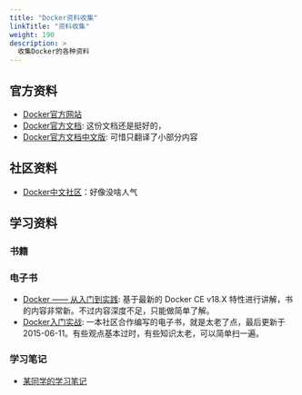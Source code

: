 ```yaml
---
title: "Docker资料收集"
linkTitle: "资料收集"
weight: 190
description: >
  收集Docker的各种资料
---
```



## 官方资料

- [Docker官方网站](https://www.docker.com/)
- [Docker官方文档](https://docs.docker.com/): 这份文档还是挺好的，
- [Docker官方文档中文版](https://docs.docker-cn.com/): 可惜只翻译了小部分内容



## 社区资料

- [Docker中文社区](http://www.docker.org.cn/)：好像没啥人气

## 学习资料

### 书籍



### 电子书

- [Docker —— 从入门到实践](https://legacy.gitbook.com/book/yeasy/docker_practice/details): 基于最新的 Docker CE v18.X 特性进行讲解，书的内容非常新。不过内容深度不足，只能做简单了解。
- [Docker入门实战](https://yuedu.baidu.com/ebook/d817967416fc700abb68fca1): 一本社区合作编写的电子书，就是太老了点，最后更新于 2015-06-11。有些观点基本过时，有些知识太老，可以简单扫一遍。

### 学习笔记

- [某同学的学习笔记](https://xieyanze.gitbooks.io/learning-docker)